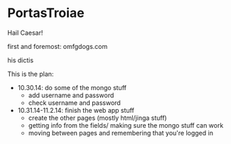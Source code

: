 PortasTroiae
============

Hail Caesar!

first and foremost: omfgdogs.com

his dictis

This is the plan:
- 10.30.14: do some of the mongo stuff
  - add username and password
  - check username and password
- 10.31.14-11.2.14: finish the web app stuff
  - create the other pages (mostly html/jinga stuff)
  - getting info from the fields/ making sure the mongo stuff can work
  - moving between pages and remembering that you're logged in
